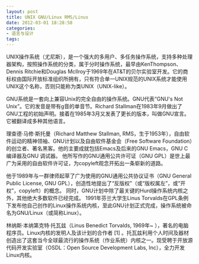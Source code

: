 ```yaml
---
layout: post
title: UNIX GNU/Linux RMS/Linus
date: 2012-03-01 18:28:58
categories:
- 语言与设计
tags:
---
```


UNIX操作系统（尤尼斯），是一个强大的多用户、多任务操作系统，支持多种处理器架构，按照操作系统的分类，属于分时操作系统，最早由KenThompson、Dennis Ritchie和Douglas McIlroy于1969年在AT&T的贝尔实验室开发。它的商标权由国际开放标准组织所拥有，只有符合单一UNIX规范的UNIX系统才能使用UNIX这个名称，否则只能称为类UNIX（UNIX-like）。


GNU系统是一套向上兼容Unix的完全自由的操作系统。GNU代表“GNU's Not Unix”。它的发音是带有g音的单音节。Richard Stallman在1983年9月做出了GNU工程的初始声明。接着在1985年3月又发表了更长的版本，叫做GNU宣言。它被翻译成多种其他语言。


理查德·马修·斯托曼（Richard Matthew Stallman, RMS，生于1953年），自由软件运动的精神领袖、GNU计划以及自由软件基金会（Free Software Foundation）的创立者、著名黑客。他的主要成就包括Emacs及后来的GNU Emacs，GNU C 编译器及GNU 调试器。 他所写作的GNU通用公共许可证（GNU GPL）是世上最广为采用的自由软件许可证，为copyleft观念开拓出一条崭新的道路。

他于1989年与一群律师起草了广为使用的GNU通用公共协议证书（GNU General Public License, GNU GPL），创造性地提出了“反版权”（或“版权属左”，或“开权”，copyleft）的概念。 同时，GNU计划中除了最关键的Hurd操作系统内核之外，其他绝大多数软件已经完成。
1991年芬兰大学生Linus Torvalds在GPL条例下发布他自己创作的Linux操作系统内核，至此GNU计划正式完成，操作系统被命名为GNU/Linux（或简称Linux）。


林纳斯·本纳第克特·托瓦兹（Linus Benedict Torvalds, 1969年~ ），著名的电脑程序员。Linux内核的发明人及该计划的合作者 [1]  。托瓦兹利用个人时间及器材创造出了这套当今全球最流行的操作系统（作业系统）内核之一。现受聘于开放源代码开发实验室（OSDL：Open Source Development Labs, Inc），全力开发Linux内核。